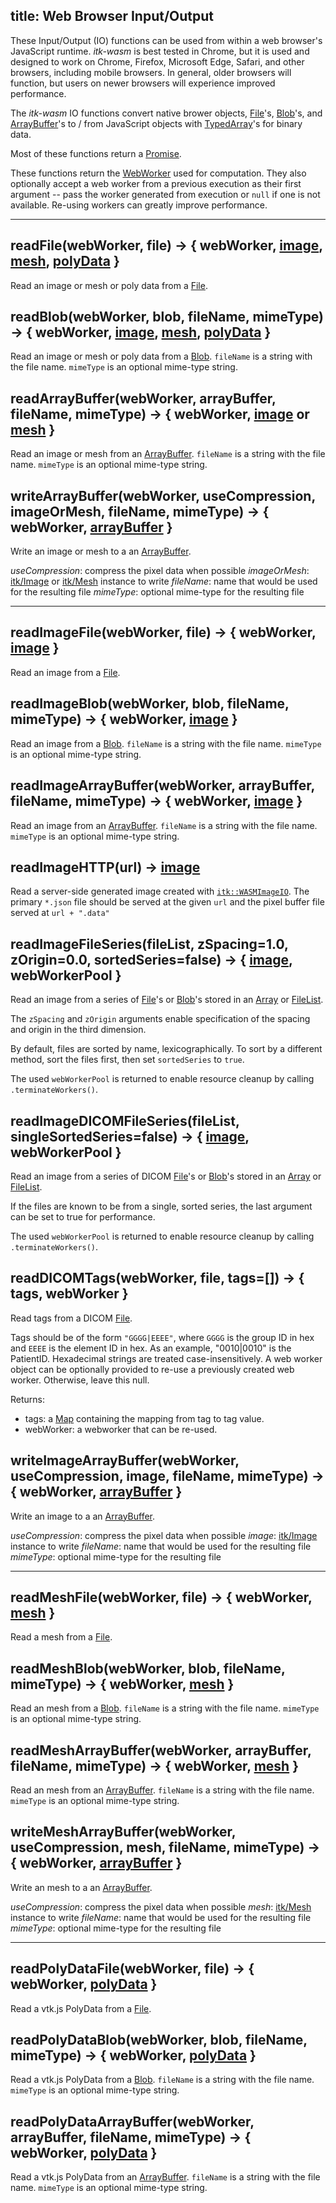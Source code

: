 title: Web Browser Input/Output
---

These Input/Output (IO) functions can be used from within a web browser's JavaScript runtime. *itk-wasm* is best tested in Chrome, but it is used and designed to work on Chrome, Firefox, Microsoft Edge, Safari, and other browsers, including mobile browsers. In general, older browsers will function, but users on newer browsers will experience improved performance.

The *itk-wasm* IO functions convert native brower objects, [File](https://developer.mozilla.org/en-US/docs/Web/API/File)'s, [Blob](https://developer.mozilla.org/en-US/docs/Web/API/Blob)'s, and [ArrayBuffer](https://developer.mozilla.org/en-US/docs/Web/JavaScript/Reference/Global_Objects/ArrayBuffer)'s to / from JavaScript objects with [TypedArray](https://developer.mozilla.org/en-US/docs/Web/JavaScript/Reference/Global_Objects/TypedArray)'s for binary data.

Most of these functions return a [Promise](https://developer.mozilla.org/en-US/docs/Web/JavaScript/Reference/Global_Objects/Promise).

These functions return the [WebWorker](https://developer.mozilla.org/en-US/docs/Web/API/Web_Workers_API/Using_web_workers) used for computation. They also optionally accept a web worker from a previous execution as their first argument -- pass the worker generated from execution or `null` if one is not available. Re-using workers can greatly improve performance.

---

## readFile(webWorker, file) -> { webWorker, [image](./Image.html), [mesh](./Mesh.html), [polyData](https://insightsoftwareconsortium.github.io/itk-wasm/docs/polydata_formats.html) }

Read an image or mesh or poly data from a [File](https://developer.mozilla.org/en-US/docs/Web/API/File).


## readBlob(webWorker, blob, fileName, mimeType) -> { webWorker, [image](./Image.html), [mesh](./Mesh.html), [polyData](https://insightsoftwareconsortium.github.io/itk-wasm/docs/polydata_formats.html) }

Read an image or mesh or poly data from a [Blob](https://developer.mozilla.org/en-US/docs/Web/API/Blob). `fileName` is a string with the file name. `mimeType` is an optional mime-type string.

## readArrayBuffer(webWorker, arrayBuffer, fileName, mimeType) -> { webWorker, [image](./Image.html) or [mesh](./Mesh.html) }

Read an image or mesh from an [ArrayBuffer](https://developer.mozilla.org/en-US/docs/Web/JavaScript/Reference/Global_Objects/ArrayBuffer). `fileName` is a string with the file name. `mimeType` is an optional mime-type string.

## writeArrayBuffer(webWorker, useCompression, imageOrMesh, fileName, mimeType) ->  { webWorker, [arrayBuffer](https://developer.mozilla.org/en-US/docs/Web/JavaScript/Reference/Global_Objects/ArrayBuffer) }

Write an image or mesh to a an [ArrayBuffer](https://developer.mozilla.org/en-US/docs/Web/JavaScript/Reference/Global_Objects/ArrayBuffer).

*useCompression*: compress the pixel data when possible
*imageOrMesh*:    [itk/Image](./Image.html) or [itk/Mesh](./Mesh.html) instance to write
*fileName*:       name that would be used for the resulting file
*mimeType*:       optional mime-type for the resulting file

---

## readImageFile(webWorker, file) -> { webWorker, [image](./Image.html) }

Read an image from a [File](https://developer.mozilla.org/en-US/docs/Web/API/File).

## readImageBlob(webWorker, blob, fileName, mimeType) -> { webWorker, [image](./Image.html) }

Read an image from a [Blob](https://developer.mozilla.org/en-US/docs/Web/API/Blob). `fileName` is a string with the file name. `mimeType` is an optional mime-type string.

## readImageArrayBuffer(webWorker, arrayBuffer, fileName, mimeType) -> { webWorker, [image](./Image.html) }

Read an image from an [ArrayBuffer](https://developer.mozilla.org/en-US/docs/Web/JavaScript/Reference/Global_Objects/ArrayBuffer). `fileName` is a string with the file name. `mimeType` is an optional mime-type string.

## readImageHTTP(url) -> [image](./Image.html)

Read a server-side generated image created with [`itk::WASMImageIO`](https://github.com/InsightSoftwareConsortium/itk-wasm/blob/master/include/itkWASMImageIO.h). The primary `*.json` file should be served at the given `url` and the pixel buffer file served at `url + ".data"`

## readImageFileSeries(fileList, zSpacing=1.0, zOrigin=0.0, sortedSeries=false) -> { [image](./Image.html), webWorkerPool }

Read an image from a series of [File](https://developer.mozilla.org/en-US/docs/Web/API/File)'s or [Blob](https://developer.mozilla.org/en-US/docs/Web/API/Blob)'s stored in an [Array](https://developer.mozilla.org/en-US/docs/Web/JavaScript/Reference/Global_Objects/Array) or [FileList](https://developer.mozilla.org/en-US/docs/Web/API/FileList).

The `zSpacing` and `zOrigin` arguments enable specification of the spacing and origin in the third dimension.

By default, files are sorted by name, lexicographically. To sort by a different method, sort the files first, then set `sortedSeries` to `true`.

The used `webWorkerPool` is returned to enable resource cleanup by calling `.terminateWorkers()`.

## readImageDICOMFileSeries(fileList, singleSortedSeries=false) -> { [image](./Image.html), webWorkerPool }

Read an image from a series of DICOM [File](https://developer.mozilla.org/en-US/docs/Web/API/File)'s or [Blob](https://developer.mozilla.org/en-US/docs/Web/API/Blob)'s stored in an [Array](https://developer.mozilla.org/en-US/docs/Web/JavaScript/Reference/Global_Objects/Array) or [FileList](https://developer.mozilla.org/en-US/docs/Web/API/FileList).

If the files are known to be from a single, sorted series, the last argument can be set to true for performance.

The used `webWorkerPool` is returned to enable resource cleanup by calling `.terminateWorkers()`.

## readDICOMTags(webWorker, file, tags=[]) -> { tags, webWorker }

Read tags from a DICOM [File](https://developer.mozilla.org/en-US/docs/Web/API/File).

Tags should be of the form `"GGGG|EEEE"`, where `GGGG` is the group ID in hex and `EEEE` is the element ID in hex. As an example, "0010|0010" is the PatientID.
Hexadecimal strings are treated case-insensitively.
A web worker object can be optionally provided to re-use a previously created web worker.
Otherwise, leave this null.

Returns:
- tags: a [Map](https://developer.mozilla.org/en-US/docs/Web/JavaScript/Reference/Global_Objects/Map) containing the mapping from tag to tag value.
- webWorker: a webworker that can be re-used.

## writeImageArrayBuffer(webWorker, useCompression, image, fileName, mimeType) ->  { webWorker, [arrayBuffer](https://developer.mozilla.org/en-US/docs/Web/JavaScript/Reference/Global_Objects/ArrayBuffer) }

Write an image to a an [ArrayBuffer](https://developer.mozilla.org/en-US/docs/Web/JavaScript/Reference/Global_Objects/ArrayBuffer).

*useCompression*: compress the pixel data when possible
*image*:          [itk/Image](./Image.html) instance to write
*fileName*:       name that would be used for the resulting file
*mimeType*:       optional mime-type for the resulting file

---

## readMeshFile(webWorker, file) -> { webWorker, [mesh](./Mesh.html) }

Read a mesh from a [File](https://developer.mozilla.org/en-US/docs/Web/API/File).

## readMeshBlob(webWorker, blob, fileName, mimeType) -> { webWorker, [mesh](./Mesh.html) }

Read an mesh from a [Blob](https://developer.mozilla.org/en-US/docs/Web/API/Blob). `fileName` is a string with the file name. `mimeType` is an optional mime-type string.

## readMeshArrayBuffer(webWorker, arrayBuffer, fileName, mimeType) -> { webWorker, [mesh](./Mesh.html) }

Read an mesh from an [ArrayBuffer](https://developer.mozilla.org/en-US/docs/Web/JavaScript/Reference/Global_Objects/ArrayBuffer). `fileName` is a string with the file name. `mimeType` is an optional mime-type string.

## writeMeshArrayBuffer(webWorker, useCompression, mesh, fileName, mimeType) ->  { webWorker, [arrayBuffer](https://developer.mozilla.org/en-US/docs/Web/JavaScript/Reference/Global_Objects/ArrayBuffer) }

Write an mesh to a an [ArrayBuffer](https://developer.mozilla.org/en-US/docs/Web/JavaScript/Reference/Global_Objects/ArrayBuffer).

*useCompression*: compress the pixel data when possible
*mesh*:           [itk/Mesh](./Mesh.html) instance to write
*fileName*:       name that would be used for the resulting file
*mimeType*:       optional mime-type for the resulting file

---

## readPolyDataFile(webWorker, file) -> { webWorker, [polyData](https://kitware.github.io/vtk-js/docs/structures_PolyData.html) }

Read a vtk.js PolyData from a [File](https://developer.mozilla.org/en-US/docs/Web/API/File).

## readPolyDataBlob(webWorker, blob, fileName, mimeType) -> { webWorker, [polyData](https://kitware.github.io/vtk-js/docs/structures_PolyData.html) }

Read a vtk.js PolyData from a [Blob](https://developer.mozilla.org/en-US/docs/Web/API/Blob). `fileName` is a string with the file name. `mimeType` is an optional mime-type string.

## readPolyDataArrayBuffer(webWorker, arrayBuffer, fileName, mimeType) -> { webWorker, [polyData](https://kitware.github.io/vtk-js/docs/structures_PolyData.html) }

Read a vtk.js PolyData from an [ArrayBuffer](https://developer.mozilla.org/en-US/docs/Web/JavaScript/Reference/Global_Objects/ArrayBuffer). `fileName` is a string with the file name. `mimeType` is an optional mime-type string.

